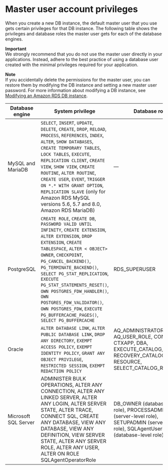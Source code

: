 # Master user account privileges<a name="UsingWithRDS.MasterAccounts"></a>

When you create a new DB instance, the default master user that you use gets certain privileges for that DB instance\. The following table shows the privileges and database roles the master user gets for each of the database engines\.

**Important**  
We strongly recommend that you do not use the master user directly in your applications\. Instead, adhere to the best practice of using a database user created with the minimal privileges required for your application\.

**Note**  
If you accidentally delete the permissions for the master user, you can restore them by modifying the DB instance and setting a new master user password\. For more information about modifying a DB instance, see [Modifying an Amazon RDS DB instance](Overview.DBInstance.Modifying.md)\.


| Database engine | System privilege | Database role | 
| --- | --- | --- | 
| MySQL and MariaDB | `SELECT`, `INSERT`, `UPDATE`, `DELETE`, `CREATE`, `DROP`, `RELOAD`, `PROCESS`, `REFERENCES`, `INDEX`, `ALTER`, `SHOW DATABASES`, `CREATE TEMPORARY TABLES`, `LOCK TABLES`, `EXECUTE`, `REPLICATION CLIENT`, `CREATE VIEW`, `SHOW VIEW`, `CREATE ROUTINE`, `ALTER ROUTINE`, `CREATE USER`, `EVENT`, `TRIGGER ON *.* WITH GRANT OPTION`, `REPLICATION SLAVE` \(only for Amazon RDS MySQL versions 5\.6, 5\.7 and 8\.0, Amazon RDS MariaDB\)  | — | 
| PostgreSQL | `CREATE ROLE`, `CREATE DB`, `PASSWORD VALID UNTIL INFINITY`, `CREATE EXTENSION`, `ALTER EXTENSION`, `DROP EXTENSION`, `CREATE TABLESPACE`, `ALTER < OBJECT> OWNER`, `CHECKPOINT`, `PG_CANCEL_BACKEND()`, `PG_TERMINATE_BACKEND()`, `SELECT PG_STAT_REPLICATION`, `EXECUTE PG_STAT_STATEMENTS_RESET()`, `OWN POSTGRES_FDW_HANDLER()`, `OWN POSTGRES_FDW_VALIDATOR()`, `OWN POSTGRES_FDW`, `EXECUTE PG_BUFFERCACHE_PAGES()`, `SELECT PG_BUFFERCACHE` | RDS\_SUPERUSER | 
| Oracle | `ALTER DATABASE LINK`, `ALTER PUBLIC DATABASE LINK`, `DROP ANY DIRECTORY`, `EXEMPT ACCESS POLICY`, `EXEMPT IDENTITY POLICY`, `GRANT ANY OBJECT PRIVILEGE`, `RESTRICTED SESSION`, `EXEMPT REDACTION POLICY` | AQ\_ADMINISTRATOR\_ROLE, AQ\_USER\_ROLE, CONNECT, CTXAPP, DBA, EXECUTE\_CATALOG\_ROLE, RECOVERY\_CATALOG\_OWNER, RESOURCE, SELECT\_CATALOG\_ROLE  | 
| Microsoft SQL Server | ADMINISTER BULK OPERATIONS, ALTER ANY CONNECTION, ALTER ANY LINKED SERVER, ALTER ANY LOGIN, ALTER SERVER STATE, ALTER TRACE, CONNECT SQL, CREATE ANY DATABASE, VIEW ANY DATABASE, VIEW ANY DEFINITION, VIEW SERVER STATE, ALTER ANY SERVER ROLE, ALTER ANY USER, ALTER ON ROLE SQLAgentOperatorRole | DB\_OWNER \(database\-level role\), PROCESSADMIN \(server\-level role\), SETUPADMIN \(server\-level role\), SQLAgentUserRole \(database\-level role\) | 